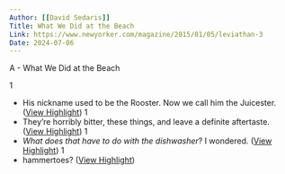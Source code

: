 ```yaml
---
Author: [[David Sedaris]]
Title: What We Did at the Beach
Link: https://www.newyorker.com/magazine/2015/01/05/leviathan-3
Date: 2024-07-06
---
```

A - What We Did at the Beach

1
- His nickname used to be the Rooster. Now we call him the Juicester. ([View Highlight](https://read.readwise.io/read/01h6yn048epe4zd925rmm85pdj))
1
- They’re horribly bitter, these things, and leave a definite aftertaste. ([View Highlight](https://read.readwise.io/read/01h6yn1fp0ngg64zqgkegw75rb))
1
- *What does that have to do with the dishwasher*? I wondered. ([View Highlight](https://read.readwise.io/read/01h6yn76stw53zmza59sjgwr1b))
1
- hammertoes? ([View Highlight](https://read.readwise.io/read/01h6yneg1qjsgm2096k8wtra7p))
